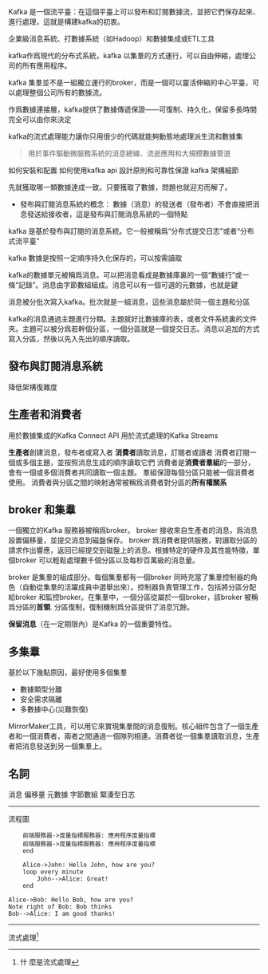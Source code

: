 Kafka 是一個流平臺：在這個平臺上可以發布和訂閱數據流，並把它們保存起來、進行處理，這就是構建kafka的初衷。

企業級消息系統、打數據系統（如Hadoop）和數據集成或ETL工具

kafka作爲現代的分布式系統，kafka 以集羣的方式運行，可以自由伸縮，處理公司的所有應用程序。

kafka 集羣並不是一組獨立運行的broker，而是一個可以靈活伸縮的中心平臺，可以處理整個公司所有的數據流。

作爲數據連接層，kafka提供了數據傳遞保證——可復制、持久化，保留多長時間完全可以由你來決定

kafka的流式處理能力讓你只用很少的代碼就能夠動態地處理派生流和數據集

> 用於事件驅動微服務系統的消息總線、流逝應用和大規模數據管道

如何安裝和配置
如何使用kafka api
設計原則和可靠性保證
kafka 架構細節

先就獲取哪一類數據達成一致。只要獲取了數據，問題也就迎刃而解了。

* 發布與訂閱消息系統的概念：
    數據（消息）的發送者（發布者）不會直接把消息發送給接收者，這是發布與訂閱消息系統的一個特點
    
kafka 是基於發布與訂閱的消息系統。它一般被稱爲“分布式提交日志”或者“分布式流平臺”

kafka 數據是按照一定順序持久化保存的，可以按需讀取

kafka的數據單元被稱爲消息。可以把消息看成是數據庫裏的一個“數據行”或一條“記錄”。消息由字節數組組成。消息可以有一個可選的元數據，也就是鍵


消息被分批次寫入kafka。批次就是一組消息，這些消息屬於同一個主題和分區

kafka的消息通過主題進行分類。主題就好比數據庫的表，或者文件系統裏的文件夾。主題可以被分爲若幹個分區，一個分區就是一個提交日志。消息以追加的方式寫入分區，然後以先入先出的順序讀取。

## 發布與訂閱消息系統
降低架構復雜度


## 生產者和消費者
用於數據集成的Kafka Connect API
用於流式處理的Kafka Streams

**生產者**創建消息，發布者或寫入者
**消費者**讀取消息，訂閱者或讀者
消費者訂閱一個或多個主題，並按照消息生成的順序讀取它們
消費者是**消費者羣組**的一部分，會有一個或多個消費者共同讀取一個主題。
羣組保證每個分區只能被一個消費者使用。
消費者與分區之間的映射通常被稱爲消費者對分區的**所有權關系**

## broker 和集羣

一個獨立的Kafka 服務器被稱爲broker。
broker 接收來自生產者的消息，爲消息設置偏移量，並提交消息到磁盤保存。
broker 爲消費者提供服務，對讀取分區的請求作出響應，返回已經提交到磁盤上的消息。根據特定的硬件及其性能特徵，單個broker 可以輕鬆處理數千個分區以及每秒百萬級的消息量。

broker 是集羣的組成部分。每個集羣都有一個broker 同時充當了集羣控制器的角色（自動從集羣的活躍成員中選舉出來）。控制器負責管理工作，包括將分區分配給broker 和監控broker。在集羣中，一個分區從屬於一個broker，該broker 被稱爲分區的**首領**.
分區復制，復制機制爲分區提供了消息冗餘。

**保留消息**（在一定期限內）是Kafka 的一個重要特性。

## 多集羣
基於以下幾點原因，最好使用多個集羣
* 數據類型分離
* 安全需求隔離
* 多數據中心(災難恢復)

MirrorMaker工具，可以用它來實現集羣間的消息復制。核心組件包含了一個生產者和一個消費者，兩者之間通過一個隊列相連。消費者從一個集羣讀取消息，生產者把消息發送到另一個集羣上。


## 名詞
消息
偏移量
元數據
字節數組
緊湊型日志


---------
流程圖
```sequence
    前端服務器->度量指標服務器: 應用程序度量指標
    前端服務器->度量指標服務器: 應用程序度量指標
    end
```

```sequence
    Alice->John: Hello John, how are you?
    loop every minute
        John-->Alice: Great!
    end
```

```seq
Alice->Bob: Hello Bob, how are you?
Note right of Bob: Bob thinks
Bob-->Alice: I am good thanks!
```
--------------


流式處理[^1]


[^1]:  什 麼是流式處理